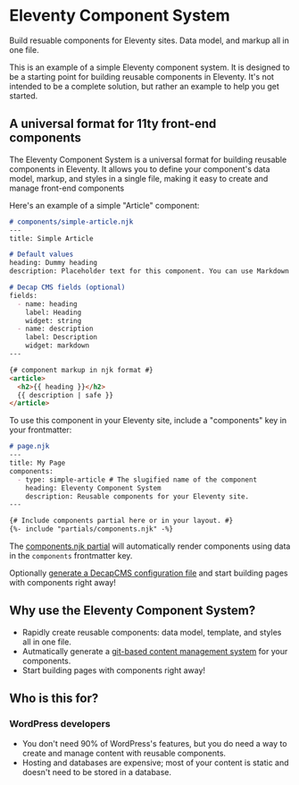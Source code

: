 # Eleventy Component System

Build resuable components for Eleventy sites. Data model, and markup all in one file.

This is an example of a simple Eleventy component system. It is designed to be a starting point for building reusable components in Eleventy. It's not intended to be a complete solution, but rather an example to help you get started.

## A universal format for 11ty front-end components

The Eleventy Component System is a universal format for building reusable components in Eleventy. It allows you to define your component's data model, markup, and styles in a single file, making it easy to create and manage front-end components

Here's an example of a simple "Article" component:

```md
# components/simple-article.njk
--- 
title: Simple Article

# Default values
heading: Dummy heading
description: Placeholder text for this component. You can use Markdown here.

# Decap CMS fields (optional)
fields:
  - name: heading
    label: Heading
    widget: string
  - name: description
    label: Description
    widget: markdown
---

{# component markup in njk format #}
<article>
  <h2>{{ heading }}</h2>
  {{ description | safe }}
</article>
```

To use this component in your Eleventy site, include a "components" key in your frontmatter:

```md
# page.njk
---
title: My Page
components:
  - type: simple-article # The slugified name of the component
    heading: Eleventy Component System
    description: Reusable components for your Eleventy site.
---

{# Include components partial here or in your layout. #}
{%- include "partials/components.njk" -%}
```

The [components.njk partial](https://github.com/MWDelaney/11ty-component-system/blob/main/src/assets/views/partials/components.njk) will automatically render components using data in the `components` frontmatter key.

Optionally [generate a DecapCMS configuration file](https://github.com/MWDelaney/11ty-component-system/blob/main/src/content/admin/config.yml.njk) and start building pages with components right away!

## Why use the Eleventy Component System?

* Rapidly create reusable components: data model, template, and styles all in one file.
* Autmatically generate a [git-based content management system](https://decapcms.org) for your components.
* Start building pages with components right away!

## Who is this for?

### WordPress developers

* You don't need 90% of WordPress's features, but you do need a way to create and manage content with reusable components.
* Hosting and databases are expensive; most of your content is static and doesn't need to be stored in a database.
